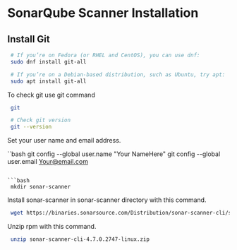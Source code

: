 # SonarQube Scanner Installation

## Install Git



```bash
 # If you’re on Fedora (or RHEL and CentOS), you can use dnf:
 sudo dnf install git-all
```

```bash
 # If you’re on a Debian-based distribution, such as Ubuntu, try apt:
 sudo apt install git-all
```

To check git use git command

```bash
 git

 # Check git version
 git --version
```

Set your user name and email address.

``bash
 git config --global user.name "Your NameHere"
 git config --global user.email Your@email.com
```

```bash
 mkdir sonar-scanner
```

Install sonar-scanner in sonar-scanner directory with this command.

```bash
 wget https://binaries.sonarsource.com/Distribution/sonar-scanner-cli/sonar-scanner-cli-4.7.0.2747-linux.zip
```

Unzip rpm with this command.

```bash
 unzip sonar-scanner-cli-4.7.0.2747-linux.zip
```